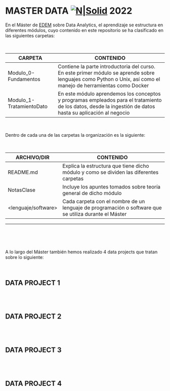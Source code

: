 # MASTER DATA  [![N|Solid](https://edem.eu/wp-content/plugins/edem-shortcodes/public/img/logo-Edem.png)](https://edem.eu)   2022

En el Máster de [EDEM][edem] sobre Data Analytics, el aprendizaje se estructura en diferentes módulos, cuyo contenido en este repositorio se ha clasificado en las siguientes carpetas:

<br>

| CARPETA | CONTENIDO |
| ------ | ------ |
| Modulo_0-Fundamentos | Contiene la parte introductoria del curso. En este primer módulo se aprende sobre lenguajes como Python o Unix, así como el manejo de herramientas como Docker  |
| Modulo_1-TratamientoDato | En este módulo aprendemos los conceptos y programas empleados para el tratamiento de los datos, desde la ingestión de datos hasta su aplicación al negocio |

<br>

Dentro de cada una de las carpetas la organización es la siguiente:

<br>

| ARCHIVO/DIR | CONTENIDO |
| ------ | ------ |
| README.md | Explica la estructura que tiene dicho módulo y como se dividen las diferentes carpetas  |
| NotasClase | Incluye los apuntes tomados sobre teoría general de dicho módulo |
| <lenguaje/software> | Cada carpeta con el nombre de un lenguaje de programación o software que se utiliza durante el Máster |


--------------------------------------------------------------------------------



<br>
<br>
<br>

A lo largo del Máster también hemos realizado 4 data projects que tratan sobre lo siguiente:

<br>

## DATA PROJECT 1


<br>



<br>

## DATA PROJECT 2


<br>



<br>

## DATA PROJECT 3


<br>


<br>

## DATA PROJECT 4


<br>







[//]: # (These are reference links used in the body of this note and get stripped out when the markdown processor does its job.)

[edem]: <https://edem.eu>

